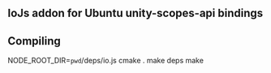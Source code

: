 IoJs addon for Ubuntu unity-scopes-api bindings
-----------------------------------------------



Compiling
---------

NODE_ROOT_DIR=`pwd`/deps/io.js cmake .
make deps
make
